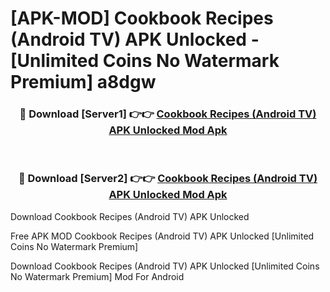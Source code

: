 # [APK-MOD] Cookbook Recipes (Android TV) APK Unlocked - [Unlimited Coins No Watermark Premium] a8dgw



<div align="center">
<h3>🔴 Download [Server1] 👉👉 <a href="https://momento.my/?title=Cookbook_Recipes_(Android_TV)_APK_Unlocked">Cookbook Recipes (Android TV) APK Unlocked Mod Apk</a></h3><br>

<h3>🔴 Download [Server2] 👉👉 <a href="https://momento.my/?title=Cookbook_Recipes_(Android_TV)_APK_Unlocked">Cookbook Recipes (Android TV) APK Unlocked Mod Apk</a></h3>
</div>



Download Cookbook Recipes (Android TV) APK Unlocked 

Free APK MOD Cookbook Recipes (Android TV) APK Unlocked [Unlimited Coins No Watermark Premium]

Download Cookbook Recipes (Android TV) APK Unlocked [Unlimited Coins No Watermark Premium] Mod For Android
